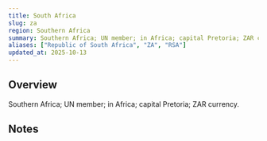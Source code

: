 ```yaml
---
title: South Africa
slug: za
region: Southern Africa
summary: Southern Africa; UN member; in Africa; capital Pretoria; ZAR currency.
aliases: ["Republic of South Africa", "ZA", "RSA"]
updated_at: 2025-10-13
---
```


## Overview

Southern Africa; UN member; in Africa; capital Pretoria; ZAR currency.

## Notes

<!-- Add your first note below -->

